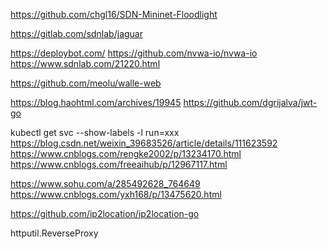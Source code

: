 https://github.com/chgl16/SDN-Mininet-Floodlight

https://gitlab.com/sdnlab/jaguar

https://deploybot.com/
https://github.com/nvwa-io/nvwa-io
https://www.sdnlab.com/21220.html

https://github.com/meolu/walle-web

https://blog.haohtml.com/archives/19945
https://github.com/dgrijalva/jwt-go

 kubectl get svc --show-labels -l  run=xxx
 https://blog.csdn.net/weixin_39683526/article/details/111623592
 https://www.cnblogs.com/rengke2002/p/13234170.html
 https://www.cnblogs.com/freeaihub/p/12967117.html
 
 https://www.sohu.com/a/285492628_764649
 https://www.cnblogs.com/yxh168/p/13475620.html


https://github.com/ip2location/ip2location-go


httputil.ReverseProxy
